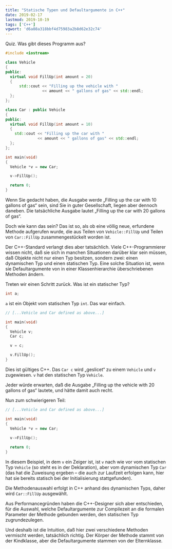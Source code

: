 ```yaml
---
title: "Statische Typen und Defaultargumente in C++"
date: 2019-02-17
lastmod: 2019-10-19
tags: ['C++']
vgwort: 'd6a08a318bbf4d75983a2b8d62e32c74'
---
```

Quiz. Was gibt dieses Programm aus?

```c++
#include <iostream>

class Vehicle
{
public:
  virtual void FillUp(int amount = 20)
  {
      std::cout << "Filling up the vehicle with "
                << amount << " gallons of gas" << std::endl;
  };
};

class Car : public Vehicle
{
public:
  virtual void FillUp(int amount = 10)
  {
    std::cout << "Filling up the car with "
              << amount << " gallons of gas" << std::endl;
  };
};

int main(void)
{
  Vehicle *v = new Car;

  v->FillUp();

  return 0;
}
```

Wenn Sie gedacht haben, die Ausgabe werde „Filling up the car with 10 gallons of gas“ sein, sind Sie in guter Gesellschaft, liegen aber dennoch daneben. Die tatsächliche Ausgabe lautet „Filling up the car with 20 gallons of gas“.

Doch wie kann das sein? Das ist so, als ob eine völlig neue, erfundene Methode aufgerufen wurde, die aus Teilen von `Vehicle::FillUp` und Teilen von `Car::FillUp` zusammengestückelt worden ist.

Der C++-Standard verlangt dies aber tatsächlich. Viele C++-Programmierer wissen nicht, daß sie sich in manchen Situationen darüber klar sein müssen, daß Objekte nicht nur einen Typ besitzen, sondern zwei: einen dynamischen Typ und einen statischen Typ. Eine solche Situation ist, wenn sie Defaultargumente von in einer Klassenhierarchie überschriebenen Methoden ändern.

Treten wir einen Schritt zurück. Was ist ein statischer Typ?

```c++
int a;
```

`a` ist ein Objekt vom statischen Typ `int`. Das war einfach.

```c++
// [...Vehicle and Car defined as above...]

int main(void)
{
  Vehicle v;
  Car c;

  v = c;

  v.FillUp();
}
```

Dies ist gültiges C++. Das `Car c` wird „geslicet“ zu einem `Vehicle` und `v` zugewiesen. `v` hat den statischen Typ `Vehicle`.

Jeder würde erwarten, daß die Ausgabe „Filling up the vehicle with 20 gallons of gas“ lautete, und hätte damit auch recht.

Nun zum schwierigeren Teil:

```c++
// [...Vehicle and Car defined as above...]

int main(void)
{
  Vehicle *v = new Car;
  
  v->FillUp();

  return 0;
}
```

In diesem Beispiel, in dem `v` ein Zeiger ist, ist `v` nach wie vor vom statischen Typ `Vehicle` (so steht es in der Deklaration), aber vom dynamischen Typ `Car` (das hat die Zuweisung ergeben – die auch zur Laufzeit erfolgen kann, hier hat sie bereits statisch bei der Initialisierung stattgefunden).

Die Methodenauswahl erfolgt in C++ anhand des dynamischen Typs, daher wird `Car::FillUp` ausgewählt.

Aus Performancegründen haben die C++-Designer sich aber entschieden, für die Auswahl, welche Defaultargumente zur Compilezeit an die formalen Parameter der Methode gebunden werden, den statischen Typ zugrundezulegen.

Und deshalb ist die Intuition, daß hier zwei verschiedene Methoden vermischt werden, tatsächlich richtig. Der Körper der Methode stammt von der Kindklasse, aber die Defaultargumente stammen von der Elternklasse.
